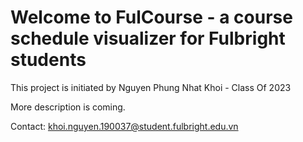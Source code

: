 # Welcome to FulCourse - a course schedule visualizer for Fulbright students

This project is initiated by Nguyen Phung Nhat Khoi - Class Of 2023

More description is coming.

Contact: khoi.nguyen.190037@student.fulbright.edu.vn